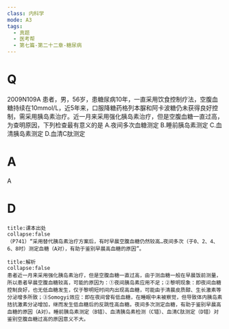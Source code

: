 ```yaml
---
class: 内科学
mode: A3
tags:
  - 真题
  - 医考帮
  - 第七篇-第二十二章-糖尿病
---
```


# Q
2009N109A 患者，男，56岁，患糖尿病10年，一直采用饮食控制疗法，空腹血糖持续在10mmol/L，近5年来，口服降糖药格列本脲和阿卡波糖仍未获得良好控制，需采用胰岛素治疗。近一月来采用强化胰岛素治疗，但是空腹血糖一直过高，为查明原因，下列检查最有意义的是
A.夜间多次血糖测定
B.睡前胰岛素测定
C.血清胰岛素测定
D.血清C肽测定

# A
A
# D
```ad-note
title:课本出处
collapse:false
（P741）“采用替代胰岛素治疗方案后，有时早晨空腹血糖仍然较高…夜间多次（于0、2、4、6、8时）测定血糖（A对），有助于鉴别早晨高血糖的原因”。
```

```ad-summary
title:解析
collapse:false
患者近一月来采用强化胰岛素治疗，但是空腹血糖一直过高，由于测血糖一般在早晨饭前测量，所以患者早晨空腹血糖较高，可能的原因为：①夜间胰岛素应用不足；②黎明现象：即夜间血糖控制良好，也无低血糖发生，仅于黎明短时间内出现高血糖，可能由于清晨皮质醇、生长激素等分泌增多所致；③Somogyi效应：即在夜间曾有低血糖，在睡眠中未被察觉，但导致体内胰岛素拮抗激素分泌增加，继而发生低血糖后的反跳性高血糖。夜间多次测定血糖，有助于鉴别早晨高血糖的原因（A对）。睡前胰岛素测定（B错）、血清胰岛素检测（C错）、血清C肽测定（D错）对鉴别空腹血糖过高的原因意义不大。
```

